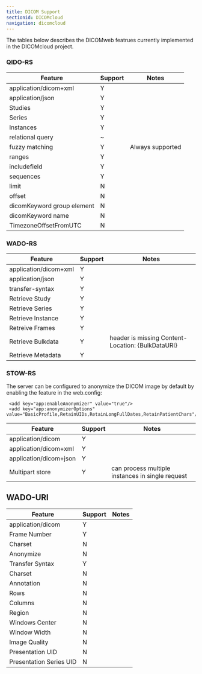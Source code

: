 ```yaml
---
title: DICOM Support
sectionid: DICOMcloud
navigation: dicomcloud
---
```


The tables below describes the DICOMweb featrues currently implemented in the DICOMcloud project.

### QIDO-RS

|Feature   |  Support | Notes |
|----------|----------|-------|
| application/dicom\+xml  | Y  |  |
| application/json       | Y  |  |
| Studies                | Y  |  |
| Series                 | Y  |  |
| Instances              | Y  |  |
| relational query       | \~  |  |
| fuzzy matching| Y | Always supported |
| ranges | Y | |
| includefield | Y | |
| sequences | Y | |
| limit | N | |
| offset | N | |
| dicomKeyword group element | N | |
| dicomKeyword name | N | |
| TimezoneOffsetFromUTC | N | |

### WADO-RS

| Feature | Support | Notes |
|---------|---------|-------|
| application/dicom\+xml | Y | |
| application/json | Y | |
| transfer-syntax | Y | |
| Retrieve Study | Y | |
| Retrieve Series | Y | |
| Retrieve Instance | Y | |
| Retreive Frames | Y | |
| Retrieve Bulkdata | Y | header is missing Content-Location: {BulkDataURI} |
| Retrieve Metadata | Y | |

### STOW-RS

The server can be configured to anonymize the DICOM image by default by enabling the feature in the web.config:

     <add key="app:enableAnonymizer" value="true"/>
     <add key="app:anonymizerOptions" value="BasicProfile,RetainUIDs,RetainLongFullDates,RetainPatientChars"/>

| Feature | Support | Notes |
|---------|---------|-------|
| application/dicom | Y | |
| application/dicom\+xml | Y | |
| application/dicom\+json | Y | |
| Multipart store | Y | can process multiple instances in single request

## WADO-URI

| Feature | Support | Notes |
|---------|---------|-------|
| application/dicom | Y | |
| Frame Number | Y | |
| Charset | N | |
| Anonymize | N | |
| Transfer Syntax | Y |  |
| Charset | N | |
| Annotation | N | |
| Rows | N | |
| Columns | N |  |
| Region | N |  |
| Windows Center | N |  |
| Window Width | N |  |
| Image Quality | N | |
| Presentation UID | N | |
| Presentation Series UID | N | |

